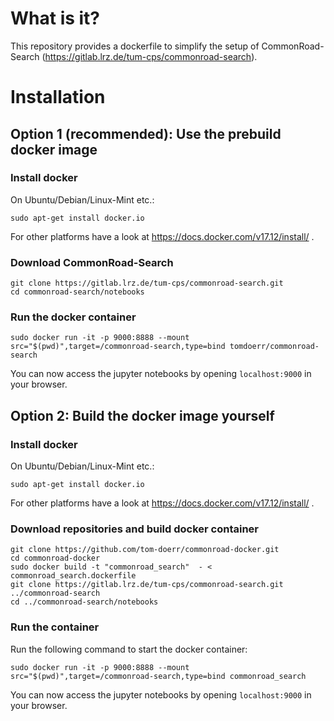 # What is it?
This repository provides a dockerfile to simplify the setup of CommonRoad-Search (https://gitlab.lrz.de/tum-cps/commonroad-search).

# Installation
## Option 1 (recommended): Use the prebuild docker image
### Install docker
On Ubuntu/Debian/Linux-Mint etc.:
```
sudo apt-get install docker.io
```

For other platforms have a look at
https://docs.docker.com/v17.12/install/ .

### Download CommonRoad-Search
```
git clone https://gitlab.lrz.de/tum-cps/commonroad-search.git
cd commonroad-search/notebooks

```

### Run the docker container
```
sudo docker run -it -p 9000:8888 --mount src="$(pwd)",target=/commonroad-search,type=bind tomdoerr/commonroad-search
```

You can now access the jupyter notebooks by opening `localhost:9000` in your browser.


## Option 2: Build the docker image yourself
### Install docker
On Ubuntu/Debian/Linux-Mint etc.:
```
sudo apt-get install docker.io
```

For other platforms have a look at
https://docs.docker.com/v17.12/install/ .

### Download repositories and build docker container
```
git clone https://github.com/tom-doerr/commonroad-docker.git
cd commonroad-docker
sudo docker build -t "commonroad_search"  - < commonroad_search.dockerfile
git clone https://gitlab.lrz.de/tum-cps/commonroad-search.git ../commonroad-search
cd ../commonroad-search/notebooks
```

### Run the container
Run the following command to start the docker container:
```
sudo docker run -it -p 9000:8888 --mount src="$(pwd)",target=/commonroad-search,type=bind commonroad_search
```
You can now access the jupyter notebooks by opening `localhost:9000` in your browser.


